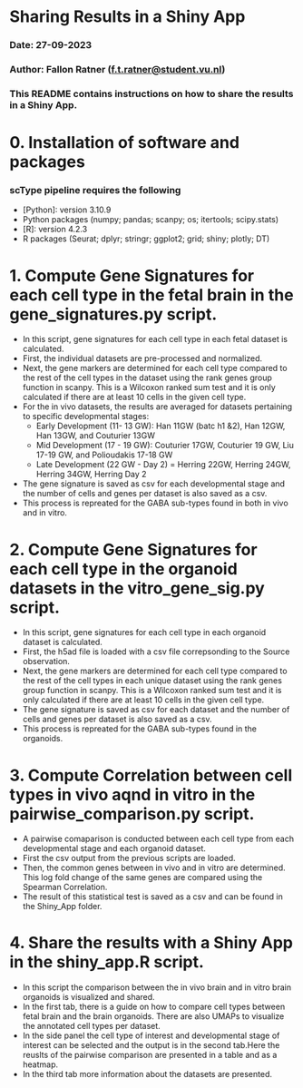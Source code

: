 # Sharing Results in a Shiny App
### Date: 27-09-2023   
### Author: Fallon Ratner (f.t.ratner@student.vu.nl)
### This README contains instructions on how to share the results in a Shiny App.

# 0. Installation of software and packages
### scType pipeline requires the following
* [Python]: version 3.10.9
* Python packages (numpy; pandas; scanpy; os; itertools; scipy.stats)
* [R]: version 4.2.3
* R packages (Seurat; dplyr; stringr; ggplot2; grid; shiny; plotly; DT)

# 1. Compute Gene Signatures for each cell type in the fetal brain in the gene_signatures.py script.
* In this script, gene signatures for each cell type in each fetal dataset is calculated.
* First, the individual datasets are pre-processed and normalized.
* Next, the gene markers are determined for each cell type compared to the rest of the cell types in the dataset using the rank genes group function in scanpy. This is a Wilcoxon ranked sum test and it is only calculated if there are at least 10 cells in the given cell type.
* For the in vivo datasets, the results are averaged for datasets pertaining to specific developmental stages:
    * Early Development (11- 13 GW): Han 11GW (batc h1 &2), Han 12GW, Han 13GW, and Couturier 13GW
    * Mid Development (17 - 19 GW): Couturier 17GW, Couturier 19 GW, Liu 17-19 GW, and Polioudakis 17-18 GW
    * Late Development (22 GW - Day 2) = Herring 22GW,  Herring 24GW, Herring 34GW, Herring Day 2
* The gene signature is saved as csv for each developmental stage and the number of cells and genes per dataset is also saved as a csv.
* This process is repreated for the GABA sub-types found in both in vivo and in vitro. 

# 2. Compute Gene Signatures for each cell type in the organoid datasets in the vitro_gene_sig.py script.
* In this script, gene signatures for each cell type in each organoid dataset is calculated.
* First, the h5ad file is loaded with a csv file correpsonding to the Source observation.
* Next, the gene markers are determined for each cell type compared to the rest of the cell types in each unique dataset using the rank genes group function in scanpy. This is a Wilcoxon ranked sum test and it is only calculated if there are at least 10 cells in the given cell type.
* The gene signature is saved as csv for each dataset and the number of cells and genes per dataset is also saved as a csv.
* This process is repreated for the GABA sub-types found in the organoids. 

# 3. Compute Correlation between cell types in vivo aqnd in vitro in the pairwise_comparison.py script.
* A pairwise comaparison is conducted between each cell type from each developmental stage and each organoid dataset.
* First the csv output from the previous scripts are loaded.
* Then, the common genes between in vivo and in vitro are determined. This log fold change of the same genes are compared using the Spearman Correlation.
* The result of this statistical test is saved as a csv and can be found in the Shiny_App folder. 

# 4. Share the results with a Shiny App in the shiny_app.R script.
* In this script the comparison between the in vivo brain and in vitro brain organoids is visualized and shared.
* In the first tab, there is a guide on how to compare cell types between fetal brain and the brain organoids. There are also UMAPs to visualize the annotated cell types per dataset.
* In the side panel the cell type of interest and developmental stage of interest can be selected and the output is in the second tab.Here the reuslts of the pairwise comparison are presented in a table and as a heatmap.
* In the third tab more information about the datasets are presented. 